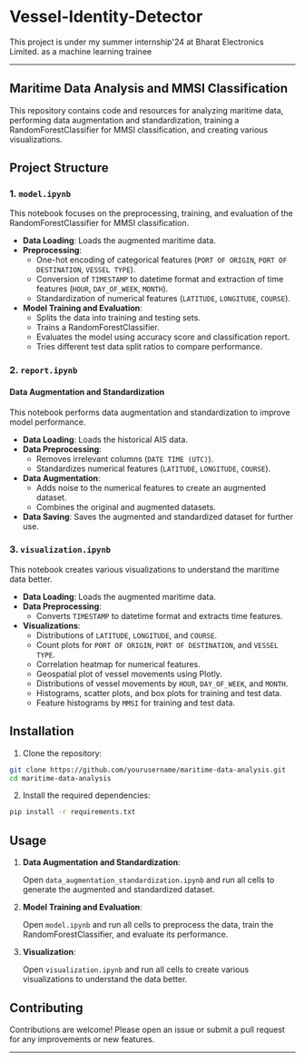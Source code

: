 # Vessel-Identity-Detector
This project is under my summer internship'24 at Bharat Electronics Limited. as a machine learning trainee

---

## Maritime Data Analysis and MMSI Classification

This repository contains code and resources for analyzing maritime data, performing data augmentation and standardization, training a RandomForestClassifier for MMSI classification, and creating various visualizations.

## Project Structure

### 1. `model.ipynb`

This notebook focuses on the preprocessing, training, and evaluation of the RandomForestClassifier for MMSI classification.

- **Data Loading**: Loads the augmented maritime data.
- **Preprocessing**:
  - One-hot encoding of categorical features (`PORT OF ORIGIN`, `PORT OF DESTINATION`, `VESSEL TYPE`).
  - Conversion of `TIMESTAMP` to datetime format and extraction of time features (`HOUR`, `DAY_OF_WEEK`, `MONTH`).
  - Standardization of numerical features (`LATITUDE`, `LONGITUDE`, `COURSE`).
- **Model Training and Evaluation**:
  - Splits the data into training and testing sets.
  - Trains a RandomForestClassifier.
  - Evaluates the model using accuracy score and classification report.
  - Tries different test data split ratios to compare performance.

### 2. `report.ipynb`
#### Data Augmentation and Standardization
This notebook performs data augmentation and standardization to improve model performance.

- **Data Loading**: Loads the historical AIS data.
- **Data Preprocessing**:
  - Removes irrelevant columns (`DATE TIME (UTC)`).
  - Standardizes numerical features (`LATITUDE`, `LONGITUDE`, `COURSE`).
- **Data Augmentation**:
  - Adds noise to the numerical features to create an augmented dataset.
  - Combines the original and augmented datasets.
- **Data Saving**: Saves the augmented and standardized dataset for further use.

### 3. `visualization.ipynb`

This notebook creates various visualizations to understand the maritime data better.

- **Data Loading**: Loads the augmented maritime data.
- **Data Preprocessing**:
  - Converts `TIMESTAMP` to datetime format and extracts time features.
- **Visualizations**:
  - Distributions of `LATITUDE`, `LONGITUDE`, and `COURSE`.
  - Count plots for `PORT OF ORIGIN`, `PORT OF DESTINATION`, and `VESSEL TYPE`.
  - Correlation heatmap for numerical features.
  - Geospatial plot of vessel movements using Plotly.
  - Distributions of vessel movements by `HOUR`, `DAY_OF_WEEK`, and `MONTH`.
  - Histograms, scatter plots, and box plots for training and test data.
  - Feature histograms by `MMSI` for training and test data.

## Installation

1. Clone the repository:

```bash
git clone https://github.com/yourusername/maritime-data-analysis.git
cd maritime-data-analysis
```

2. Install the required dependencies:

```bash
pip install -r requirements.txt
```

## Usage

1. **Data Augmentation and Standardization**:

   Open `data_augmentation_standardization.ipynb` and run all cells to generate the augmented and standardized dataset.

2. **Model Training and Evaluation**:

   Open `model.ipynb` and run all cells to preprocess the data, train the RandomForestClassifier, and evaluate its performance.

3. **Visualization**:

   Open `visualization.ipynb` and run all cells to create various visualizations to understand the data better.

## Contributing

Contributions are welcome! Please open an issue or submit a pull request for any improvements or new features.


---
